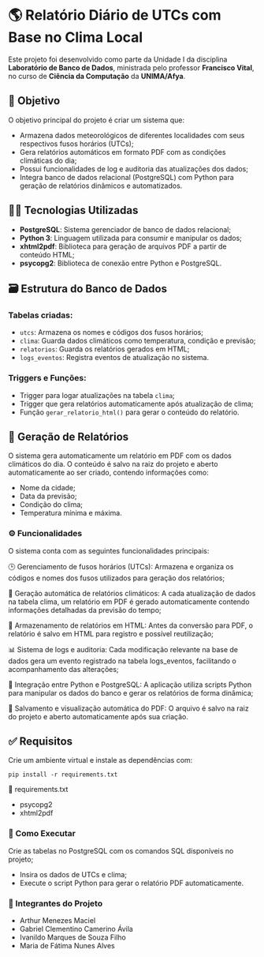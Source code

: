 # 🌎 Relatório Diário de UTCs com Base no Clima Local

Este projeto foi desenvolvido como parte da Unidade I da disciplina **Laboratório de Banco de Dados**, ministrada pelo professor **Francisco Vital**, no curso de **Ciência da Computação** da **UNIMA/Afya**.

## 📌 Objetivo

O objetivo principal do projeto é criar um sistema que:

- Armazena dados meteorológicos de diferentes localidades com seus respectivos fusos horários (UTCs);
- Gera relatórios automáticos em formato PDF com as condições climáticas do dia;
- Possui funcionalidades de log e auditoria das atualizações dos dados;
- Integra banco de dados relacional (PostgreSQL) com Python para geração de relatórios dinâmicos e automatizados.

## 🧑‍💻 Tecnologias Utilizadas

- **PostgreSQL**: Sistema gerenciador de banco de dados relacional;
- **Python 3**: Linguagem utilizada para consumir e manipular os dados;
- **xhtml2pdf**: Biblioteca para geração de arquivos PDF a partir de conteúdo HTML;
- **psycopg2**: Biblioteca de conexão entre Python e PostgreSQL.

## 🗃️ Estrutura do Banco de Dados

### Tabelas criadas:

- `utcs`: Armazena os nomes e códigos dos fusos horários;
- `clima`: Guarda dados climáticos como temperatura, condição e previsão;
- `relatorios`: Guarda os relatórios gerados em HTML;
- `logs_eventos`: Registra eventos de atualização no sistema.

### Triggers e Funções:

- Trigger para logar atualizações na tabela `clima`;
- Trigger que gera relatórios automaticamente após atualização de clima;
- Função `gerar_relatorio_html()` para gerar o conteúdo do relatório.

## 📄 Geração de Relatórios

O sistema gera automaticamente um relatório em PDF com os dados climáticos do dia. O conteúdo é salvo na raiz do projeto e aberto automaticamente ao ser criado, contendo informações como:

- Nome da cidade;
- Data da previsão;
- Condição do clima;
- Temperatura mínima e máxima.

### ⚙️ Funcionalidades
O sistema conta com as seguintes funcionalidades principais:

🕒 Gerenciamento de fusos horários (UTCs): Armazena e organiza os códigos e nomes dos fusos utilizados para geração dos relatórios;

📝 Geração automática de relatórios climáticos: A cada atualização de dados na tabela clima, um relatório em PDF é gerado automaticamente contendo informações detalhadas da previsão do tempo;

🧾 Armazenamento de relatórios em HTML: Antes da conversão para PDF, o relatório é salvo em HTML para registro e possível reutilização;

📊 Sistema de logs e auditoria: Cada modificação relevante na base de dados gera um evento registrado na tabela logs_eventos, facilitando o acompanhamento das alterações;

🔄 Integração entre Python e PostgreSQL: A aplicação utiliza scripts Python para manipular os dados do banco e gerar os relatórios de forma dinâmica;

📂 Salvamento e visualização automática do PDF: O arquivo é salvo na raiz do projeto e aberto automaticamente após sua criação.

## ✅ Requisitos

Crie um ambiente virtual e instale as dependências com:

```pip install -r requirements.txt```

📁 requirements.txt

- psycopg2
- xhtml2pdf

### 🧪 Como Executar
Crie as tabelas no PostgreSQL com os comandos SQL disponíveis no projeto;

- Insira os dados de UTCs e clima;
- Execute o script Python para gerar o relatório PDF automaticamente.

### 👥 Integrantes do Projeto

- Arthur Menezes Maciel
- Gabriel Clementino Camerino Ávila
- Ivanildo Marques de Souza Filho
- Maria de Fátima Nunes Alves